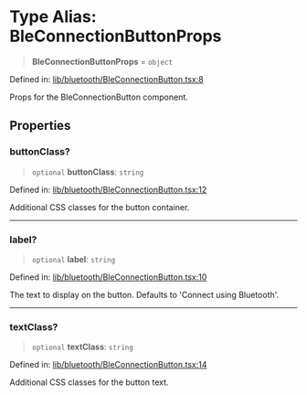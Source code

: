 # Type Alias: BleConnectionButtonProps

> **BleConnectionButtonProps** = `object`

Defined in: [lib/bluetooth/BleConnectionButton.tsx:8](https://github.com/aldesgroup/goaldn/blob/6a7943d02984b1a6b41d76a3a483a1484b644076/lib/bluetooth/BleConnectionButton.tsx#L8)

Props for the BleConnectionButton component.

## Properties

### buttonClass?

> `optional` **buttonClass**: `string`

Defined in: [lib/bluetooth/BleConnectionButton.tsx:12](https://github.com/aldesgroup/goaldn/blob/6a7943d02984b1a6b41d76a3a483a1484b644076/lib/bluetooth/BleConnectionButton.tsx#L12)

Additional CSS classes for the button container.

***

### label?

> `optional` **label**: `string`

Defined in: [lib/bluetooth/BleConnectionButton.tsx:10](https://github.com/aldesgroup/goaldn/blob/6a7943d02984b1a6b41d76a3a483a1484b644076/lib/bluetooth/BleConnectionButton.tsx#L10)

The text to display on the button. Defaults to 'Connect using Bluetooth'.

***

### textClass?

> `optional` **textClass**: `string`

Defined in: [lib/bluetooth/BleConnectionButton.tsx:14](https://github.com/aldesgroup/goaldn/blob/6a7943d02984b1a6b41d76a3a483a1484b644076/lib/bluetooth/BleConnectionButton.tsx#L14)

Additional CSS classes for the button text.
